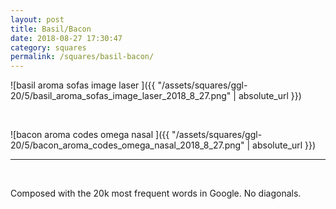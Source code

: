 ```yaml
---
layout: post
title: Basil/Bacon
date: 2018-08-27 17:30:47
category: squares
permalink: /squares/basil-bacon/ 
---
```


![basil aroma sofas image laser ]({{ "/assets/squares/ggl-20/5/basil_aroma_sofas_image_laser_2018_8_27.png" | absolute_url }})

&nbsp;

![bacon aroma codes omega nasal ]({{ "/assets/squares/ggl-20/5/bacon_aroma_codes_omega_nasal_2018_8_27.png" | absolute_url }})

---

&nbsp;

Composed with the 20k most frequent words in Google. No diagonals.


